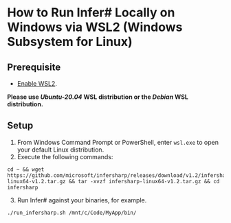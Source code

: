 # How to Run Infer# Locally on Windows via WSL2 (Windows Subsystem for Linux)

## Prerequisite
- [Enable WSL2](https://docs.microsoft.com/en-us/windows/wsl/install-win10).

**Please use _Ubuntu-20.04_ WSL distribution or the _Debian_ WSL distribution.**

## Setup
1. From Windows Command Prompt or PowerShell, enter `wsl.exe` to open your default Linux distribution.
2. Execute the following commands:

```
cd ~ && wget https://github.com/microsoft/infersharp/releases/download/v1.2/infersharp-linux64-v1.2.tar.gz && tar -xvzf infersharp-linux64-v1.2.tar.gz && cd infersharp
```

3. Run Infer# against your binaries, for example.

```
./run_infersharp.sh /mnt/c/Code/MyApp/bin/
```
